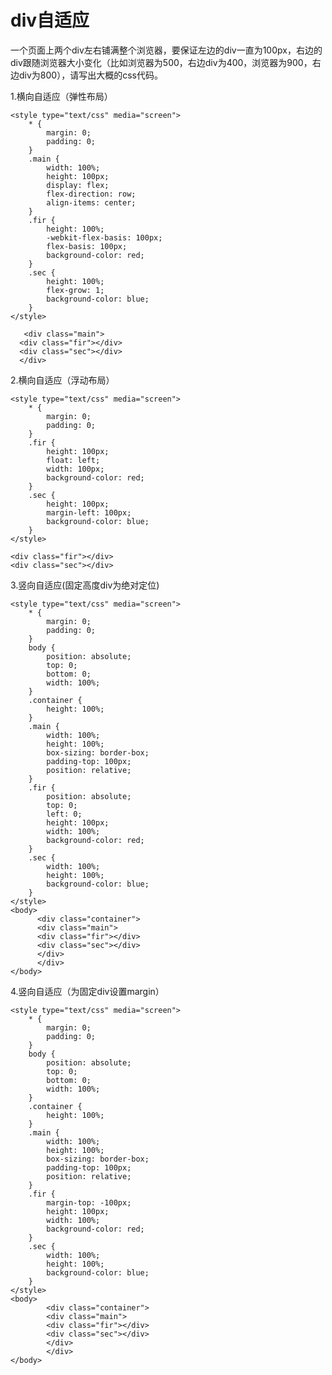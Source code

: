 # div自适应
一个页面上两个div左右铺满整个浏览器，要保证左边的div一直为100px，右边的div跟随浏览器大小变化（比如浏览器为500，右边div为400，浏览器为900，右边div为800），请写出大概的css代码。

1.横向自适应（弹性布局）


	<style type="text/css" media="screen">
	    * {
	    	margin: 0;
	    	padding: 0;
	    }
		.main {
			width: 100%;
			height: 100px;
			display: flex;
			flex-direction: row;
			align-items: center;
		}
		.fir {
			height: 100%;
			-webkit-flex-basis: 100px;
			flex-basis: 100px;
			background-color: red;
		}
		.sec {
			height: 100%;
			flex-grow: 1;
			background-color: blue;
		}
	</style>

       <div class="main">
	  <div class="fir"></div>
	  <div class="sec"></div>
      </div>

2.横向自适应（浮动布局）


	<style type="text/css" media="screen">
	    * {
	    	margin: 0;
	    	padding: 0;
	    }
		.fir {
			height: 100px;
			float: left;
			width: 100px;
			background-color: red;
		}
		.sec {
			height: 100px;
			margin-left: 100px;
			background-color: blue;
		}
	</style>

	<div class="fir"></div>
	<div class="sec"></div>

3.竖向自适应(固定高度div为绝对定位)


	<style type="text/css" media="screen">
	    * {
	    	margin: 0;
	    	padding: 0;
	    }
	    body {
	    	position: absolute;
	    	top: 0;
	    	bottom: 0;
	    	width: 100%;
	    }
	    .container {
	    	height: 100%;
	    }
	    .main {
	    	width: 100%;
	    	height: 100%;
	    	box-sizing: border-box;
	    	padding-top: 100px;
	    	position: relative;
	    }
		.fir {
			position: absolute;
			top: 0;
			left: 0;
			height: 100px;
			width: 100%;
			background-color: red;
		}
		.sec {
			width: 100%;
			height: 100%;
			background-color: blue;
		}
	</style>
    <body>
          <div class="container">
	      <div class="main">
		  <div class="fir"></div>
		  <div class="sec"></div>
	      </div>
          </div>   
    </body>
4.竖向自适应（为固定div设置margin）

	<style type="text/css" media="screen">
	    * {
	    	margin: 0;
	    	padding: 0;
	    }
	    body {
	    	position: absolute;
	    	top: 0;
	    	bottom: 0;
	    	width: 100%;
	    }
	    .container {
	    	height: 100%;
	    }
	    .main {
	    	width: 100%;
	    	height: 100%;
	    	box-sizing: border-box;
	    	padding-top: 100px;
	    	position: relative;
	    }
		.fir {
			margin-top: -100px;
			height: 100px;
			width: 100%;
			background-color: red;
		}
		.sec {
			width: 100%;
			height: 100%;
			background-color: blue;
		}
	</style>
    <body>
            <div class="container">
	        <div class="main">
		    <div class="fir"></div>
		    <div class="sec"></div>
	        </div>
            </div>   
    </body>
